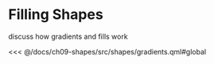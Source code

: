 # Filling Shapes

discuss how gradients and fills work

<<< @/docs/ch09-shapes/src/shapes/gradients.qml#global
